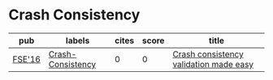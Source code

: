 # Crash Consistency

|pub|labels|cites|score|title|
|---|------|-----|-----|-----|
|[FSE'16](https://dblp.org/db/conf/sigsoft/fse2016.html)|[Crash-Consistency](Crash-Consistency.md)|0|0|[Crash consistency validation made easy](https://scholar.google.com/scholar?q=Crash+consistency+validation+made+easy)|
